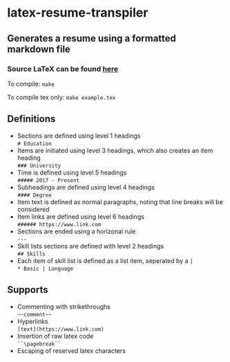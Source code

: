 # latex-resume-transpiler
## Generates a resume using a formatted markdown file
### Source LaTeX can be found [here](https://github.com/ekohilas/two-column-resume-latex)

To compile:
``make``

To compile tex only:
``make example.tex``

## Definitions

* Sections are defined using level 1 headings  
    ``# Education``
* Items are initiated using level 3 headings, which also creates an item heading  
    ``### University``
* Time is defined using level 5 headings  
    ``##### 2017 - Present``
* Subheadings are defined using level 4 headings  
    ``#### Degree``
* Item text is defined as normal paragraphs, noting that line breaks will be considered
* Item links are defined using level 6 headings  
    ``###### https://www.link.com``
* Sections are ended using a horizonal rule  
    `` --- ``
* Skill lists sections are defined with level 2 headings  
    ``## Skills``
* Each item of skill list is defined as a list item, seperated by a ``|``  
    ``* Basic | Language``

## Supports
* Commenting with strikethroughs  
    ``~~comment~~``
* Hyperlinks  
    ``[text](https://www.link.com)``  
* Insertion of raw latex code  
    ``` ``\pagebreak`` ```
* Escaping of reserved latex characters  

